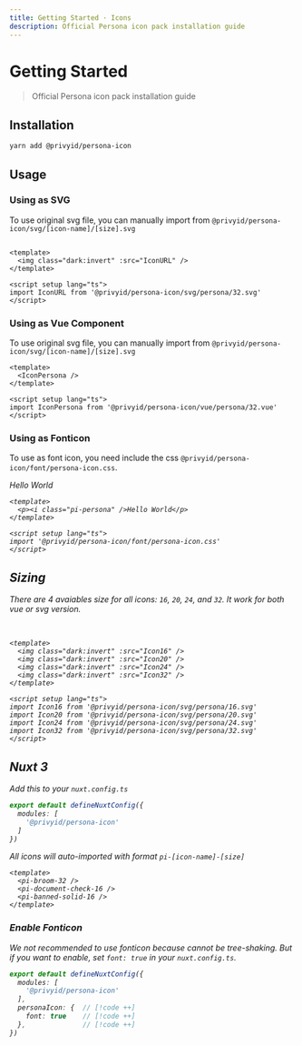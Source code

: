 ```yaml
---
title: Getting Started · Icons
description: Official Persona icon pack installation guide
---
```


<script setup>
import '@privyid/persona-icon/font/persona-icon.css'
import Icon16 from '@privyid/persona-icon/svg/persona/16.svg'
import Icon20 from '@privyid/persona-icon/svg/persona/20.svg'
import Icon24 from '@privyid/persona-icon/svg/persona/24.svg'
import Icon32 from '@privyid/persona-icon/svg/persona/32.svg'
import IconPersona from '@privyid/persona-icon/vue/persona/32.vue'

import PiBroom32 from '@privyid/persona-icon/vue/broom/32.vue'
import PiDocumentCheck16 from '@privyid/persona-icon/vue/document-check/16.vue'
import PiBannedSolid16 from '@privyid/persona-icon/vue/banned-solid/16.vue'
</script>

# Getting Started

> Official Persona icon pack installation guide

## Installation

```sh
yarn add @privyid/persona-icon
```

## Usage

### Using as SVG

To use original svg file, you can manually import from `@privyid/persona-icon/svg/[icon-name]/[size].svg`

<preview>
  <img class="dark:invert" :src="Icon32" />
</preview>

```vue
<template>
  <img class="dark:invert" :src="IconURL" />
</template>

<script setup lang="ts">
import IconURL from '@privyid/persona-icon/svg/persona/32.svg'
</script>
```

### Using as Vue Component

To use original svg file, you can manually import from `@privyid/persona-icon/svg/[icon-name]/[size].svg`

<preview>
  <IconPersona />
</preview>

```vue
<template>
  <IconPersona />
</template>

<script setup lang="ts">
import IconPersona from '@privyid/persona-icon/vue/persona/32.vue'
</script>
```

### Using as Fonticon

To use as font icon, you need include the css `@privyid/persona-icon/font/persona-icon.css`.

<preview>
  <p><i class="pi-persona" />Hello World</p>
</preview>

```vue
<template>
  <p><i class="pi-persona" />Hello World</p>
</template>

<script setup lang="ts">
import '@privyid/persona-icon/font/persona-icon.css'
</script>
```

## Sizing

There are 4 avaiables size for all icons: `16`, `20`, `24`, and `32`.
It work for both vue or svg version.

<preview class="space-x-4">
  <img class="dark:invert" :src="Icon16" />
  <img class="dark:invert" :src="Icon20" />
  <img class="dark:invert" :src="Icon24" />
  <img class="dark:invert" :src="Icon32" />
</preview>

```vue
<template>
  <img class="dark:invert" :src="Icon16" />
  <img class="dark:invert" :src="Icon20" />
  <img class="dark:invert" :src="Icon24" />
  <img class="dark:invert" :src="Icon32" />
</template>

<script setup lang="ts">
import Icon16 from '@privyid/persona-icon/svg/persona/16.svg'
import Icon20 from '@privyid/persona-icon/svg/persona/20.svg'
import Icon24 from '@privyid/persona-icon/svg/persona/24.svg'
import Icon32 from '@privyid/persona-icon/svg/persona/32.svg'
</script>
```

## Nuxt 3

Add this to your `nuxt.config.ts`

```ts
export default defineNuxtConfig({
  modules: [
    '@privyid/persona-icon'
  ]
})
```

All icons will auto-imported with format `pi-[icon-name]-[size]`

<preview class="space-x-4">
  <pi-broom-32 />
  <pi-document-check-16 />
  <pi-banned-solid-16 />
</preview>

```vue
<template>
  <pi-broom-32 />
  <pi-document-check-16 />
  <pi-banned-solid-16 />
</template>
```

### Enable Fonticon

We not recommended to use fonticon because cannot be tree-shaking. But if you want to enable, set `font: true` in your `nuxt.config.ts`.

```ts
export default defineNuxtConfig({
  modules: [
    '@privyid/persona-icon'
  ],
  personaIcon: {  // [!code ++]
    font: true    // [!code ++]
  },              // [!code ++]
})
```
